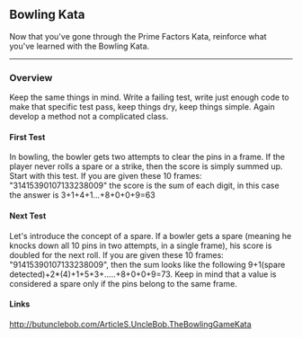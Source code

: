 ## Bowling Kata

Now that you've gone through the Prime Factors Kata, reinforce what you've learned with the Bowling Kata. 

***
### Overview
Keep the same things in mind. 
Write a failing test, write just enough code to make that specific test pass, keep things dry, keep things simple. Again develop a method not a complicated class.

#### First Test
In bowling, the bowler gets two attempts to clear the pins in a frame. If the player never rolls a spare or a strike, then the score is simply summed up.
Start with this test. If you are given these 10 frames: "31415390107133238009" the score is the sum of each digit, in this case the answer is 3+1+4+1...+8+0+0+9=63

#### Next Test
Let's introduce the concept of a spare. If a bowler gets a spare (meaning he knocks down all 10 pins in two attempts, in a single frame), his score is doubled for the next roll. If you are given these 10 frames: "91415390107133238009", then the sum looks like the following 9+1(spare detected)+2*(4)+1+5+3+.....+8+0+0+9=73. Keep in mind that a value is considered a spare only if the pins belong to the same frame.

#### Links
http://butunclebob.com/ArticleS.UncleBob.TheBowlingGameKata